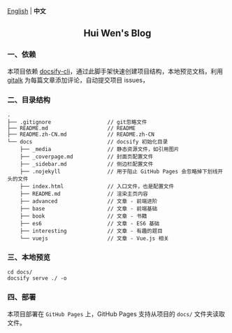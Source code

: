 [English](./README.md) | **中文**

<h2 align="center">Hui Wen's Blog</h2>

### 一、依赖

本项目依赖 [docsify-cli](https://www.npmjs.com/package/docsify-cli)，通过此脚手架快速创建项目结构，本地预览文档，利用 [gitalk](https://gitalk.github.io/) 为每篇文章添加评论，自动提交项目 issues，

### 二、目录结构

```
.
├── .gitignore                  // git忽略文件
├── README.md                   // README
├── README.zh-CN.md             // README.zh-CN
└── docs                        // docsify 初始化目录
    ├── _media                  // 静态资源文件，如引用图片
    ├── _coverpage.md           // 封面页配置文件
    ├── _sidebar.md             // 侧边栏配置文件
    ├── .nojekyll               // 用于阻止 GitHub Pages 会忽略掉下划线开头的文件
    ├── index.html              // 入口文件，也是配置文件
    ├── README.md               // 渲染主页内容
    ├── advanced                // 文章 - 前端进阶
    ├── base                    // 文章 - 前端基础
    ├── book                    // 文章 - 书籍
    ├── es6                     // 文章 - ES6 基础
    ├── interesting             // 文章 - 有趣的题目
    └── vuejs                   // 文章 - Vue.js 相关

```

### 三、本地预览

```
cd docs/
docsify serve ./ -o
```

### 四、部署

本项目部署在 `GitHub Pages` 上，GitHub Pages 支持从项目的 `docs/` 文件夹读取文件。
